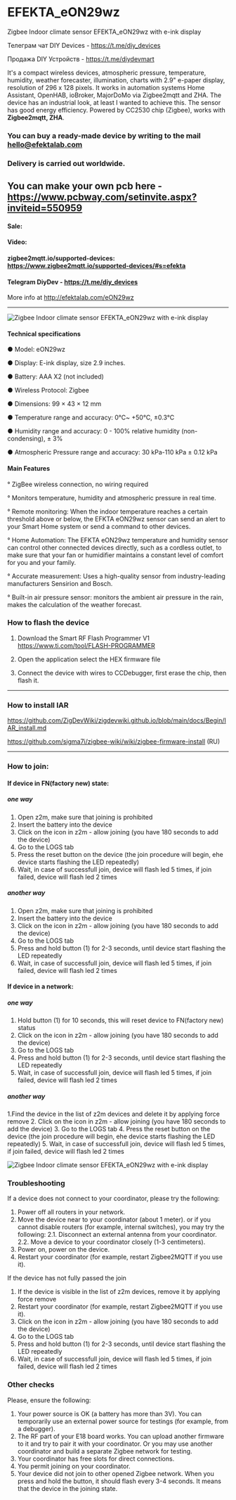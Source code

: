 # EFEKTA_eON29wz
Zigbee Indoor climate sensor EFEKTA_eON29wz with e-ink display

Телеграм чат DIY Devices - https://t.me/diy_devices

Продажа DIY Устройств - https://t.me/diydevmart

It's a compact wireless devices, atmospheric pressure, temperature, humidity, weather forecaster, illumination, charts with 2.9" e-paper display, resolution of 296 x 128 pixels. It works in automation systems Home Assistant, OpenHAB, ioBroker, MajorDoMo via Zigbee2mqtt and ZHA.
The device has an industrial look, at least I wanted to achieve this. 
The sensor has good energy efficiency. Powered by CC2530 chip (Zigbee), works with **Zigbee2mqtt, ZHA**.

### You can buy a ready-made device by writing to the mail hello@efektalab.com

### Delivery is carried out worldwide.

## You can make your own pcb here - https://www.pcbway.com/setinvite.aspx?inviteid=550959


#### Sale: 

#### Video:

#### zigbee2mqtt.io/supported-devices: https://www.zigbee2mqtt.io/supported-devices/#s=efekta

#### Telegram DiyDev - https://t.me/diy_devices

More info at http://efektalab.com/eON29wz

---

![Zigbee Indoor climate sensor EFEKTA_eON29wz with e-ink display](https://github.com/smartboxchannel/EFEKTA_eON29wz/blob/main/Images/photo_2022-06-11_02-20-21.jpg)
#### Technical specifications

● Model: eON29wz

● Display: E-ink display, size 2.9 inches.

● Battery: AAA X2 (not included)

● Wireless Protocol: Zigbee

● Dimensions: 99 × 43 × 12 mm

● Temperature range and accuracy: 0℃~ +50°C, ±0.3℃

● Humidity range and accuracy: 0 - 100% relative humidity (non-condensing), ± 3%

● Atmospheric Pressure range and accuracy: 30 kPa-110 kPa ± 0.12 kPa



#### Main Features

° ZigBee wireless connection, no wiring required

° Monitors temperature, humidity and atmospheric pressure in real time.

° Remote monitoring: When the indoor temperature reaches a certain threshold above or below, the EFKTA eON29wz  sensor can send an alert to your Smart Home system or send a command to other devices.

°  Home Automation: The EFKTA eON29wz temperature and humidity sensor can control other connected devices directly, such as a cordless outlet, to make sure that your fan or humidifier maintains a constant level of comfort for you and your family.

° Accurate measurement: Uses a high-quality sensor from industry-leading manufacturers Sensirion and Bosch.

° Built-in air pressure sensor: monitors the ambient air pressure in the rain, makes the calculation of the weather forecast.


### How to flash the device

1. Download the Smart RF Flash Programmer V1 https://www.ti.com/tool/FLASH-PROGRAMMER

2. Open the application select the HEX firmware file

3. Connect the device with wires to CCDebugger, first erase the chip, then flash it.

---

### How to install IAR

https://github.com/ZigDevWiki/zigdevwiki.github.io/blob/main/docs/Begin/IAR_install.md

https://github.com/sigma7i/zigbee-wiki/wiki/zigbee-firmware-install (RU)

---

### How to join:
#### If device in FN(factory new) state:
##### one way
1. Open z2m, make sure that joining is prohibited
2. Insert the battery into the device
3. Click on the icon in z2m - allow joining (you have 180 seconds to add the device)
4. Go to the LOGS tab
5. Press the reset button on the device (the join procedure will begin, еhe device starts flashing the LED repeatedly)
6. Wait, in case of successfull join, device will flash led 5 times, if join failed, device will flash led 2 times

##### another way
1. Open z2m, make sure that joining is prohibited
2. Insert the battery into the device
3. Click on the icon in z2m - allow joining (you have 180 seconds to add the device)
4. Go to the LOGS tab
5. Press and hold button (1) for 2-3 seconds, until device start flashing the LED repeatedly
6. Wait, in case of successfull join, device will flash led 5 times, if join failed, device will flash led 2 times


#### If device in a network:
##### one way 
1. Hold button (1) for 10 seconds, this will reset device to FN(factory new) status 
2. Click on the icon in z2m - allow joining (you have 180 seconds to add the device)
3. Go to the LOGS tab
5. Press and hold button (1) for 2-3 seconds, until device start flashing the LED repeatedly
6. Wait, in case of successfull join, device will flash led 5 times, if join failed, device will flash led 2 times

##### another way
1.Find the device in the list of z2m devices and delete it by applying force remove
2. Click on the icon in z2m - allow joining (you have 180 seconds to add the device)
3. Go to the LOGS tab
4. Press the reset button on the device (the join procedure will begin, еhe device starts flashing the LED repeatedly)
5. Wait, in case of successfull join, device will flash led 5 times, if join failed, device will flash led 2 times

![Zigbee Indoor climate sensor EFEKTA_eON29wz with e-ink display](https://github.com/smartboxchannel/EFEKTA_eON29wz/blob/main/Images/photo_2022-06-24_20-59-12.jpg)

### Troubleshooting

If a device does not connect to your coordinator, please try the following:

1. Power off all routers in your network.
2. Move the device near to your coordinator (about 1 meter).
or if you cannot disable routers (for example, internal switches), you may try the following:
2.1. Disconnect an external antenna from your coordinator.
2.2. Move a device to your coordinator closely (1-3 centimeters).
3. Power on, power on the device.
4. Restart your coordinator (for example, restart Zigbee2MQTT if you use it).

If the device has not fully passed the join

1. If the device is visible in the list of z2m devices, remove it by applying force remove
2. Restart your coordinator (for example, restart Zigbee2MQTT if you use it).
3. Click on the icon in z2m - allow joining (you have 180 seconds to add the device)
4. Go to the LOGS tab
5. Press and hold button (1) for 2-3 seconds, until device start flashing the LED repeatedly
6. Wait, in case of successfull join, device will flash led 5 times, if join failed, device will flash led 2 times



### Other checks

Please, ensure the following:

1. Your power source is OK (a battery has more than 3V). You can temporarily use an external power source for testings (for example, from a debugger).
2. The RF part of your E18 board works. You can upload another firmware to it and try to pair it with your coordinator. Or you may use another coordinator and build a separate Zigbee network for testing.
3. Your coordinator has free slots for direct connections.
4. You permit joining on your coordinator.
5. Your device did not join to other opened Zigbee network. When you press and hold the button, it should flash every 3-4 seconds. It means that the device in the joining state.
